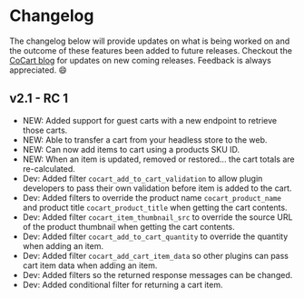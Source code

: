 # Changelog #

The changelog below will provide updates on what is being worked on and the outcome of these features been added to future releases. Checkout the [CoCart blog](https://cocart.xyz/news/) for updates on new coming releases. Feedback is always appreciated. 😄

## v2.1 - RC 1 ##

* NEW: Added support for guest carts with a new endpoint to retrieve those carts.
* NEW: Able to transfer a cart from your headless store to the web.
* NEW: Can now add items to cart using a products SKU ID.
* NEW: When an item is updated, removed or restored... the cart totals are re-calculated.
* Dev: Added filter `cocart_add_to_cart_validation` to allow plugin developers to pass their own validation before item is added to the cart.
* Dev: Added filters to override the product name `cocart_product_name` and product title `cocart_product_title` when getting the cart contents.
* Dev: Added filter `cocart_item_thumbnail_src` to override the source URL of the product thumbnail when getting the cart contents.
* Dev: Added filter `cocart_add_to_cart_quantity` to override the quantity when adding an item.
* Dev: Added filter `cocart_add_cart_item_data` so other plugins can pass cart item data when adding an item.
* Dev: Added filters so the returned response messages can be changed.
* Dev: Added conditional filter for returning a cart item.
